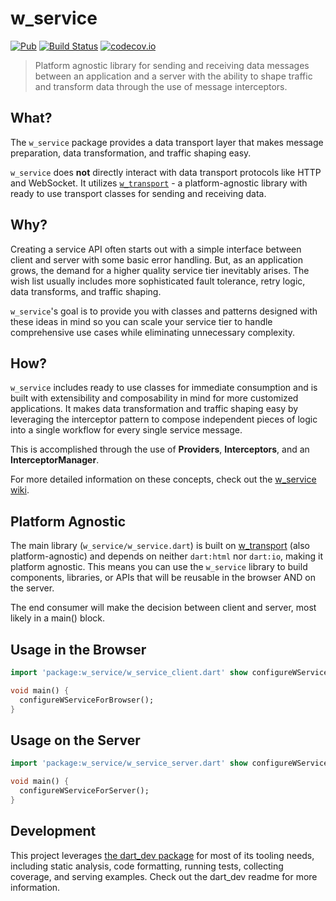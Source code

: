 # w_service
[![Pub](https://img.shields.io/pub/v/w_service.svg)](https://pub.dartlang.org/packages/w_service) [![Build Status](https://travis-ci.org/Workiva/w_service.svg?branch=master)](https://travis-ci.org/Workiva/w_service) [![codecov.io](http://codecov.io/github/Workiva/w_service/coverage.svg?branch=master)](http://codecov.io/github/Workiva/w_service?branch=master)

> Platform agnostic library for sending and receiving data messages between an application and a server with the ability to shape traffic and transform data through the use of message interceptors.


## What?

The `w_service` package provides a data transport layer that makes message preparation, data transformation, and traffic shaping easy.

`w_service` does **not** directly interact with data transport protocols like HTTP and WebSocket. It utilizes [`w_transport`](https://github.com/Workiva/w_transport) - a platform-agnostic library with ready to use transport classes for sending and receiving data.



## Why?

Creating a service API often starts out with a simple interface between client and server with some basic error handling. But, as an application grows, the demand for a higher quality service tier inevitably arises. The wish list usually includes more sophisticated fault tolerance, retry logic, data transforms, and traffic shaping.

`w_service`'s goal is to provide you with classes and patterns designed with these ideas in mind so you can scale your service tier to handle comprehensive use cases while eliminating unnecessary complexity.



## How?

`w_service` includes ready to use classes for immediate consumption and is built with extensibility and composability in mind for more customized applications. It makes data transformation and traffic shaping easy by leveraging the interceptor pattern to compose independent pieces of logic into a single workflow for every single service message.

This is accomplished through the use of **Providers**, **Interceptors**, and an **InterceptorManager**.

For more detailed information on these concepts, check out the [w_service wiki](https://github.com/Workiva/w_service/wiki).



## Platform Agnostic
The main library (`w_service/w_service.dart`) is built on [w_transport](https://github.com/Workiva/w_transport) (also platform-agnostic) and depends on neither `dart:html` nor `dart:io`, making it platform agnostic. This means you can use the `w_service` library to build components, libraries, or APIs that will be reusable in the browser AND on the server.

The end consumer will make the decision between client and server, most likely in a main() block.

## Usage in the Browser
```dart
import 'package:w_service/w_service_client.dart' show configureWServiceForBrowser;

void main() {
  configureWServiceForBrowser();
}
```

## Usage on the Server
```dart
import 'package:w_service/w_service_server.dart' show configureWServiceForServer;

void main() {
  configureWServiceForServer();
}
```

## Development

This project leverages [the dart_dev package](https://github.com/Workiva/dart_dev)
for most of its tooling needs, including static analysis, code formatting,
running tests, collecting coverage, and serving examples. Check out the dart_dev
readme for more information.